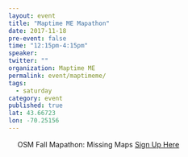```yaml
---
layout: event 
title: "Maptime ME Mapathon"
date: 2017-11-18
pre-event: false
time: "12:15pm-4:15pm"
speaker:
twitter: ""
organization: Maptime ME
permalink: event/maptimeme/
tags:
  - saturday 
category: event
published: true
lat: 43.66723
lon: -70.25156
---
```

　
OSM Fall Mapathon: Missing Maps
[Sign Up Here](https://www.un-ihe.org/openstreetmap-geoweek-mapathon-0)

